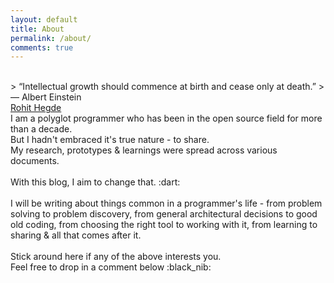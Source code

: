 ```yaml
---
layout: default
title: About
permalink: /about/
comments: true
---
```

<script type="text/javascript" src="https://platform.linkedin.com/badges/js/profile.js" async defer></script>
<br/>
> “Intellectual growth should commence at birth and cease only at death.” 
> ― Albert Einstein

<div class="divTableRow">
    <div class="divTableCell profile-pic">
        <div class="LI-profile-badge"  data-version="v1" data-size="large" data-locale="en_US" data-type="vertical" data-theme="dark" data-vanity="rohithegde"><a class="LI-simple-link" rel="nofollow" target="_blank" href='https://in.linkedin.com/in/rohithegde?trk=profile-badge'>Rohit Hegde</a></div>
    </div>
    <div class="divTableCell about-me">
        I am a polyglot programmer who has been in the open source field for more than a decade.
        <br/>
        But I hadn't embraced it's true nature - to share.  <br/>
        My research, prototypes & learnings were spread across various documents.
        <br/> <br/>
        With this blog, I aim to change that. :dart:<br/> <br/>
        I will be writing about things common in a programmer's life - from problem solving to problem discovery, from general architectural decisions to good old coding, from choosing the right tool to working with it, from learning to sharing & all that comes after it.
        <br/> <br/>
        Stick around here if any of the above interests you. <br/>Feel free to drop in a comment below :black_nib:
    </div>
</div>

